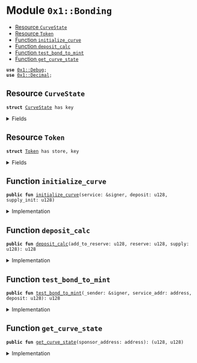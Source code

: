
<a name="0x1_Bonding"></a>

# Module `0x1::Bonding`



-  [Resource `CurveState`](#0x1_Bonding_CurveState)
-  [Resource `Token`](#0x1_Bonding_Token)
-  [Function `initialize_curve`](#0x1_Bonding_initialize_curve)
-  [Function `deposit_calc`](#0x1_Bonding_deposit_calc)
-  [Function `test_bond_to_mint`](#0x1_Bonding_test_bond_to_mint)
-  [Function `get_curve_state`](#0x1_Bonding_get_curve_state)


<pre><code><b>use</b> <a href="Debug.md#0x1_Debug">0x1::Debug</a>;
<b>use</b> <a href="Decimal.md#0x1_Decimal">0x1::Decimal</a>;
</code></pre>



<a name="0x1_Bonding_CurveState"></a>

## Resource `CurveState`



<pre><code><b>struct</b> <a href="Demo_Bonding.md#0x1_Bonding_CurveState">CurveState</a> has key
</code></pre>



<details>
<summary>Fields</summary>


<dl>
<dt>
<code>is_deprecated: bool</code>
</dt>
<dd>

</dd>
<dt>
<code>reserve: u128</code>
</dt>
<dd>

</dd>
<dt>
<code>supply_issued: u128</code>
</dt>
<dd>

</dd>
</dl>


</details>

<a name="0x1_Bonding_Token"></a>

## Resource `Token`



<pre><code><b>struct</b> <a href="Demo_Bonding.md#0x1_Bonding_Token">Token</a> has store, key
</code></pre>



<details>
<summary>Fields</summary>


<dl>
<dt>
<code>value: u128</code>
</dt>
<dd>

</dd>
</dl>


</details>

<a name="0x1_Bonding_initialize_curve"></a>

## Function `initialize_curve`



<pre><code><b>public</b> <b>fun</b> <a href="Demo_Bonding.md#0x1_Bonding_initialize_curve">initialize_curve</a>(service: &signer, deposit: u128, supply_init: u128)
</code></pre>



<details>
<summary>Implementation</summary>


<pre><code><b>public</b> <b>fun</b> <a href="Demo_Bonding.md#0x1_Bonding_initialize_curve">initialize_curve</a>(
  service: &signer,
  deposit: u128, // <a href="Diem.md#0x1_Diem">Diem</a>&lt;<a href="XUS.md#0x1_XUS">XUS</a>&gt;,
  supply_init: u128,
) {
  // <b>let</b> deposit_value = <a href="Diem.md#0x1_Diem_value">Diem::value</a>&lt;<a href="XUS.md#0x1_XUS">XUS</a>&gt;(&deposit);
  <b>assert</b>(deposit &gt; 0, 7357001);

  <b>let</b> init_state = <a href="Demo_Bonding.md#0x1_Bonding_CurveState">CurveState</a> {
    is_deprecated: <b>false</b>, // deprecate mode
    reserve: deposit,
    supply_issued: supply_init,
  };

  // This initializes the contract, and stores the contract state at the address of sender. TDB <b>where</b> the state gets stored.
  move_to&lt;<a href="Demo_Bonding.md#0x1_Bonding_CurveState">CurveState</a>&gt;(service, init_state);

  <b>let</b> first_token = <a href="Demo_Bonding.md#0x1_Bonding_Token">Token</a> {
    value: supply_init
  };

  // minting the first coin, sponsor is recipent of initial coin.
  move_to&lt;<a href="Demo_Bonding.md#0x1_Bonding_Token">Token</a>&gt;(service, first_token);
}
</code></pre>



</details>

<a name="0x1_Bonding_deposit_calc"></a>

## Function `deposit_calc`



<pre><code><b>public</b> <b>fun</b> <a href="Demo_Bonding.md#0x1_Bonding_deposit_calc">deposit_calc</a>(add_to_reserve: u128, reserve: u128, supply: u128): u128
</code></pre>



<details>
<summary>Implementation</summary>


<pre><code><b>public</b> <b>fun</b> <a href="Demo_Bonding.md#0x1_Bonding_deposit_calc">deposit_calc</a>(add_to_reserve: u128, reserve: u128, supply: u128): u128 {

  <b>let</b> one = <a href="Decimal.md#0x1_Decimal_new">Decimal::new</a>(<b>true</b>, 1, 0);
  print(&one);

  <b>let</b> add_dec = <a href="Decimal.md#0x1_Decimal_new">Decimal::new</a>(<b>true</b>, add_to_reserve, 0);
  print(&add_dec);

  <b>let</b> reserve_dec = <a href="Decimal.md#0x1_Decimal_new">Decimal::new</a>(<b>true</b>, reserve, 0);
  print(&reserve_dec);

  <b>let</b> supply_dec = <a href="Decimal.md#0x1_Decimal_new">Decimal::new</a>(<b>true</b>, supply, 0);
  print(&supply_dec);

  // formula:
  // supply * sqrt(one+(add_to_reserve/reserve))

  <b>let</b> a = <a href="Decimal.md#0x1_Decimal_div">Decimal::div</a>(&add_dec, &reserve_dec);
  print(&a);
  <b>let</b> b = <a href="Decimal.md#0x1_Decimal_add">Decimal::add</a>(&one, &a);
  print(&b);
  <b>let</b> c = <a href="Decimal.md#0x1_Decimal_sqrt">Decimal::sqrt</a>(&b);
  print(&c);
  <b>let</b> d = <a href="Decimal.md#0x1_Decimal_mul">Decimal::mul</a>(&supply_dec, &c);
  print(&d);
  <b>let</b> int = <a href="Decimal.md#0x1_Decimal_borrow_int">Decimal::borrow_int</a>(&<a href="Decimal.md#0x1_Decimal_trunc">Decimal::trunc</a>(&d));
  print(int);

  <b>return</b> *int
}
</code></pre>



</details>

<a name="0x1_Bonding_test_bond_to_mint"></a>

## Function `test_bond_to_mint`



<pre><code><b>public</b> <b>fun</b> <a href="Demo_Bonding.md#0x1_Bonding_test_bond_to_mint">test_bond_to_mint</a>(_sender: &signer, service_addr: address, deposit: u128): u128
</code></pre>



<details>
<summary>Implementation</summary>


<pre><code><b>public</b> <b>fun</b> <a href="Demo_Bonding.md#0x1_Bonding_test_bond_to_mint">test_bond_to_mint</a>(_sender: &signer, service_addr: address, deposit: u128): u128 <b>acquires</b> <a href="Demo_Bonding.md#0x1_Bonding_CurveState">CurveState</a> {
  <b>assert</b>(<b>exists</b>&lt;<a href="Demo_Bonding.md#0x1_Bonding_CurveState">CurveState</a>&gt;(service_addr), 73570002);
  <b>let</b> state = borrow_global_mut&lt;<a href="Demo_Bonding.md#0x1_Bonding_CurveState">CurveState</a>&gt;(service_addr);

  <b>let</b> post_supply = <a href="Demo_Bonding.md#0x1_Bonding_deposit_calc">deposit_calc</a>(deposit, state.reserve, state.supply_issued);
  print(&post_supply);
  <b>assert</b>(post_supply &gt; state.supply_issued, 73570003);
  <b>let</b> mint = post_supply - state.supply_issued;
  print(&mint);
  // <b>update</b> the new curve state
  state.reserve = state.reserve + deposit;
  state.supply_issued = state.supply_issued + mint;
  // print(&state);
  mint
}
</code></pre>



</details>

<a name="0x1_Bonding_get_curve_state"></a>

## Function `get_curve_state`



<pre><code><b>public</b> <b>fun</b> <a href="Demo_Bonding.md#0x1_Bonding_get_curve_state">get_curve_state</a>(sponsor_address: address): (u128, u128)
</code></pre>



<details>
<summary>Implementation</summary>


<pre><code><b>public</b> <b>fun</b> <a href="Demo_Bonding.md#0x1_Bonding_get_curve_state">get_curve_state</a>(sponsor_address: address): (u128, u128) <b>acquires</b> <a href="Demo_Bonding.md#0x1_Bonding_CurveState">CurveState</a> {
  <b>let</b> state = borrow_global&lt;<a href="Demo_Bonding.md#0x1_Bonding_CurveState">CurveState</a>&gt;(sponsor_address);
  (state.reserve, state.supply_issued)
}
</code></pre>



</details>


[//]: # ("File containing references which can be used from documentation")
[ACCESS_CONTROL]: https://github.com/diem/dip/blob/main/dips/dip-2.md
[ROLE]: https://github.com/diem/dip/blob/main/dips/dip-2.md#roles
[PERMISSION]: https://github.com/diem/dip/blob/main/dips/dip-2.md#permissions
